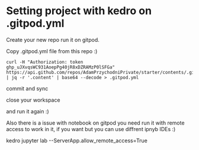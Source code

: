 # Setting project with kedro on .gitpod.yml

Create your new repo run it on gitpod.

Copy .gitpod.yml file from this repo :) 

```
curl -H "Authorization: token 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" https://api.github.com/repos/AdamPrzychodniPrivate/starter/contents/.gitpod.yml | jq -r '.content' | base64 --decode > .gitpod.yml
```

commit and sync 

close your workspace 

and run it again :) 

Also there is a issue with notebook on gitpod you need run it with remote access to work in it, if you want but you can use diffrent ipnyb IDEs :)

kedro jupyter lab --ServerApp.allow_remote_access=True
